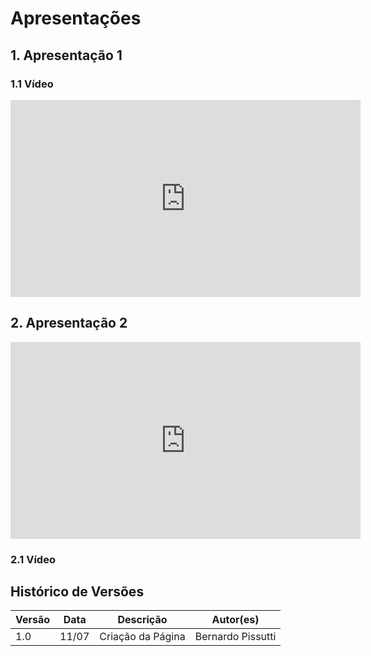 # Apresentações

## 1. Apresentação 1

### 1.1 Vídeo
<iframe width="560" height="315" src="https://www.youtube.com/embed/gkZLPzIOOUM" title="YouTube video player" 
frameborder="0" allow="accelerometer; autoplay; clipboard-write; encrypted-media; gyroscope; picture-in-picture" 
allowfullscreen></iframe>

## 2. Apresentação 2
<iframe width="560" height="315" src="https://www.youtube.com/embed/cooTIAVIZUs?start=3" title="YouTube video player" frameborder="0" allow="accelerometer; autoplay; clipboard-write; encrypted-media; gyroscope; picture-in-picture" allowfullscreen></iframe>

### 2.1 Vídeo

## Histórico de Versões
| Versão | Data  | Descrição         | Autor(es)         |
| ------ |-------| ----------------- |-------------------|
| 1.0    | 11/07 | Criação da Página | Bernardo Pissutti |
